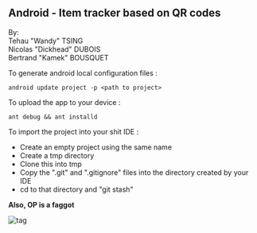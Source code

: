 Android - Item tracker based on QR codes
---------------

By:      
Tehau "Wandy" TSING      
Nicolas "Dickhead" DUBOIS      
Bertrand "Kamek" BOUSQUET       



To generate android local configuration files :      
```
android update project -p <path to project>
```            
To upload the app to your device :      
```
ant debug && ant installd
```


To import the project into your shit IDE :
- Create an empty project using the same name
- Create a tmp directory
- Clone this into tmp
- Copy the ".git" and ".gitignore" files into the directory created by your IDE 
- cd to that directory and "git stash"


**Also, OP is a faggot**


![tag](http://kamek-pf.github.io/img/op_helmet.png)
